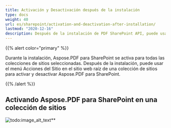 ```yaml
---
title: Activación y Desactivación después de la instalación
type: docs
weight: 40
url: es/sharepoint/activation-and-deactivation-after-installation/
lastmod: "2020-12-16"
description: Después de la instalación de PDF SharePoint API, puede usar el menú Acciones del Sitio en el sitio web raíz de una colección de sitios para activarlo y desactivarlo.
---
```


{{% alert color="primary" %}}

Durante la instalación, Aspose.PDF para SharePoint se activa para todas las colecciones de sitios seleccionadas. Después de la instalación, puede usar el menú Acciones del Sitio en el sitio web raíz de una colección de sitios para activar y desactivar Aspose.PDF para SharePoint.

{{% /alert %}}

## Activando Aspose.PDF para SharePoint en una colección de sitios 

![todo:image_alt_text](activation-and-deactivation-after-installation_1.png)**